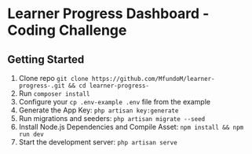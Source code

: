 # Learner Progress Dashboard - Coding Challenge

## Getting Started

1. Clone repo `git clone https://github.com/MfundoM/learner-progress-.git && cd learner-progress-`
2. Run `composer install`
3. Configure your `cp .env-example .env` file from the example
4. Generate the App Key: `php artisan key:generate`
5. Run migrations and seeders: `php artisan migrate --seed`
6. Install Node.js Dependencies and Compile Asset: `npm install && npm run dev`
7. Start the development server: `php artisan serve`